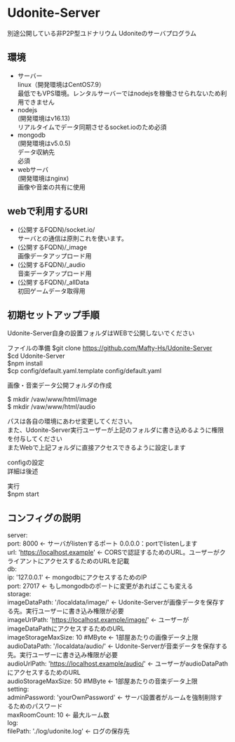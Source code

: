 # Udonite-Server  
  
別途公開している非P2P型ユドナリウム Udoniteのサーバプログラム  
  
## 環境  
  
* サーバー  
linux（開発環境はCentOS7.9）  
最低でもVPS環境。レンタルサーバーではnodejsを稼働させられないため利用できません  
* nodejs  
(開発環境はv16.13)  
リアルタイムでデータ同期させるsocket.ioのため必須  
* mongodb  
(開発環境はv5.0.5)  
データ収納先  
必須  
* webサーバ  
(開発環境はnginx)  
画像や音楽の共有に使用   
   
## webで利用するURI  
  
* (公開するFQDN)/socket.io/  
サーバとの通信は原則これを使います。  
* (公開するFQDN)/_image  
画像データアップロード用  
* (公開するFQDN)/_audio  
音楽データアップロード用  
* (公開するFQDN)/_allData  
初回ゲームデータ取得用  
  
## 初期セットアップ手順  
  
Udonite-Server自身の設置フォルダはWEBで公開しないでください  
  
ファイルの準備
 $git clone https://github.com/Mafty-Hs/Udonite-Server  
 $cd Udonite-Server  
 $npm install  
 $cp config/default.yaml.template config/default.yaml  
  
画像・音楽データ公開フォルダの作成  
  
 $ mkdir /vaw/www/html/image  
 $ mkdir /vaw/www/html/audio  
  
 パスは各自の環境にあわせ変更してください。  
 また、Udonite-Server実行ユーザーが上記のフォルダに書き込めるように権限を付与してください  
 またWebで上記フォルダに直接アクセスできるように設定します  
  
configの設定  
 詳細は後述  
  
実行  
  $npm start

## コンフィグの説明  
server:  
  port: 8000  ← サーバがlistenするポート 0.0.0.0：portでlistenします  
  url: 'https://localhost.example' ← CORSで認証するためのURL。ユーザーがクライアントにアクセスするためのURLを記載  
db:  
  ip: '127.0.0.1' ← mongodbにアクセスするためのIP  
  port: 27017 ← もしmongodbのポートに変更があればここも変える  
storage:  
  imageDataPath: '/localdata/image/'  ← Udonite-Serverが画像データを保存する先。実行ユーザーに書き込み権限が必要  
  imageUrlPath: 'https://localhost.example/image/'  ← ユーザーがimageDataPathにアクセスするためのURL  
  imageStorageMaxSize: 10  #MByte   ← 1部屋あたりの画像データ上限  
  audioDataPath: '/localdata/audio/'  ← Udonite-Serverが音楽データを保存する先。実行ユーザーに書き込み権限が必要  
  audioUrlPath: 'https://localhost.example/audio/'  ← ユーザーがaudioDataPathにアクセスするためのURL  
  audioStorageMaxSize: 50  #MByte  ← 1部屋あたりの音楽データ上限  
setting:   
  adminPassword: 'yourOwnPassword' ← サーバ設置者がルームを強制削除するためのパスワード  
  maxRoomCount: 10 ← 最大ルーム数  
log:  
  filePath: './log/udonite.log' ← ログの保存先    
   
